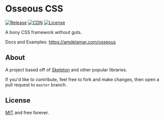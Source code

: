 # Osseous CSS

[![Release](https://img.shields.io/github/release/amdelamar/osseous.svg)](https://github.com/amdelamar/osseous/releases)
[![CDN](https://img.shields.io/badge/cdn-cloudflare-orange.svg)](https://amdelamar.com/osseous/)
[![License](https://img.shields.io/:license-MIT-blue.svg)](https://github.com/amdelamar/osseous/blob/master/LICENSE)

A bony CSS framework without guts.

Docs and Examples: https://amdelamar.com/osseous

## About

A project based off of [Skeleton](https://github.com/dhg/Skeleton) and other popular libraries.

If you'd like to contribute, feel free to fork and make changes, then open a pull request to `master` branch.

## License

[MIT](/LICENSE) and free forever.
